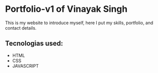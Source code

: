 # Portfolio-v1 of Vinayak Singh

This is my website to introduce myself, here I put my skills, portfolio, and contact details.

## Tecnologias used:
- HTML
- CSS
- JAVASCRIPT
 
